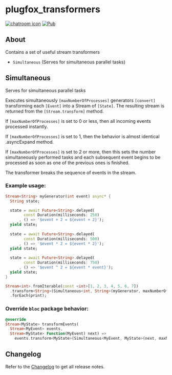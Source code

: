# plugfox_transformers  
  
[![chatroom icon](https://patrolavia.github.io/telegram-badge/chat.png)](https://t.me/PlugFox)
[![Pub](https://img.shields.io/pub/v/plugfox_transformers.svg)](https://pub.dartlang.org/packages/plugfox_transformers)  
  
## About  
  
Сontains a set of useful stream transformers
+ `Simultaneous` (Serves for simultaneous parallel tasks)
  

## Simultaneous
  
Serves for simultaneous parallel tasks

Executes simultaneously `[maxNumberOfProcesses]` generators `[convert]`
transforming each `[Event]` into a Stream of `[State]`.
The resulting stream is returned from the `[Stream.transform]` method.

If `[maxNumberOfProcesses]` is set to 0 or less, then all
incoming events processed instantly.

If `[maxNumberOfProcesses]` is set to 1, then the
behavior is almost identical .asyncExpand method.

If `[maxNumberOfProcesses]` is set to 2 or more, then this sets the number
simultaneously performed tasks and each subsequent event begins to be processed
as soon as one of the previous ones is finished.
 
The transformer breaks the sequence of events in the stream.
  

### Example usage:

```dart
Stream<String> myGenerator(int event) async* {
  String state;

  state = await Future<String>.delayed(
        const Duration(milliseconds: 250)
      , () => '$event + 2 = ${event + 2}');
  yield state;
  
  state = await Future<String>.delayed(
        const Duration(milliseconds: 500)
      , () => '$event * 2 = ${event * 2}');
  yield state;
  
  state = await Future<String>.delayed(
        const Duration(milliseconds: 750)
      , () => '$event ^ 2 = ${event * event}');
  yield state;
}

Stream<int>.fromIterable(const <int>[1, 2, 3, 4, 5, 6, 7])
  .transform<String>(Simultaneous<int, String>(myGenerator, maxNumberOfProcesses: 2))
  .forEach(print);
```

### Override `bloc` package behavior:  
  
```dart
@override  
Stream<MyState> transformEvents(
  Stream<MyEvent> events,
  Stream<MyState> Function(MyEvent) next) => 
    events.transform<MyState>(Simultaneous<MyEvent, MyState>(next, maxNumberOfProcesses: 0));
```
  
  
## Changelog  
  
Refer to the [Changelog](https://github.com/plugfox/plugfox_transformers/blob/master/CHANGELOG.md) to get all release notes.  
  
  
